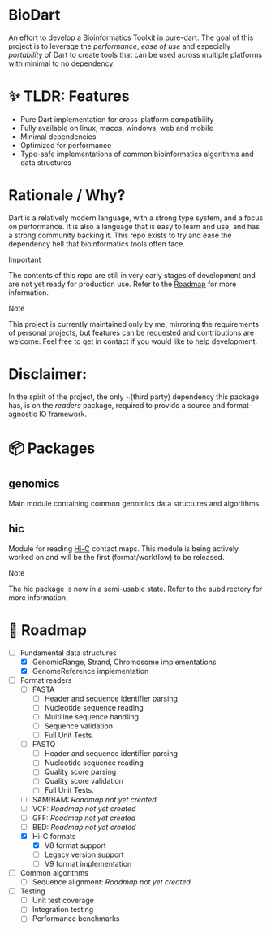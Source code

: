 # BioDart
An effort to develop a Bioinformatics Toolkit in pure-dart. The goal of this project is to leverage the _performance_, _ease of use_ and especially _portability_ of Dart to create tools that can be used across multiple platforms with minimal to no dependency.


# ✨ TLDR: Features

- Pure Dart implementation for cross-platform compatibility
- Fully available on linux, macos, windows, web and mobile
- Minimal dependencies 
- Optimized for performance
- Type-safe implementations of common bioinformatics algorithms and data structures

# Rationale / Why?
Dart is a relatively modern language, with a strong type system, and a focus on performance. It is also a language that is easy to learn and use, and has a strong community backing it. This repo exists to try and ease the dependency hell that bioinformatics tools often face. 

> [!IMPORTANT]
> The contents of this repo are still in very early stages of development and are not yet ready for production use. Refer to the [Roadmap](#roadmap) for more information.

> [!Note] 
> This project is currently maintained only by me, mirroring the requirements of personal projects, but features can be requested and contributions are welcome. Feel free to get in contact if you would like to help development.

# Disclaimer:
In the spirit of the project, the only ~(third party) dependency this package has, is on the _readers_ package, required to provide a source and format-agnostic IO framework. 
 
# 📦 Packages
## genomics
Main module containing common genomics data structures and algorithms.

## hic
Module for reading [Hi-C](https://en.wikipedia.org/wiki/Hi-C_(genomic_analysis_technique)) contact maps. This module is being actively worked on and will be the first (format/workflow) to be released. 

> [!NOTE]
> The hic package is now in a semi-usable state. Refer to the subdirectory for more information.


# 🚀 Roadmap
- [ ] Fundamental data structures
    - [x] GenomicRange, Strand, Chromosome implementations
    - [x] GenomeReference implementation
- [ ] Format readers
    - [ ] FASTA
        - [ ] Header and sequence identifier parsing
        - [ ] Nucleotide sequence reading
        - [ ] Multiline sequence handling
        - [ ] Sequence validation
        - [ ] Full Unit Tests.
    - [ ] FASTQ
        - [ ] Header and sequence identifier parsing
        - [ ] Nucleotide sequence reading
        - [ ] Quality score parsing
        - [ ] Quality score validation
        - [ ] Full Unit Tests.
    - [ ] SAM/BAM: *Roadmap not yet created*
    - [ ] VCF: *Roadmap not yet created*
    - [ ] GFF: *Roadmap not yet created*
    - [ ] BED: *Roadmap not yet created*
    - [x] Hi-C formats
        - [x] V8 format support
        - [ ] Legacy version support
        - [ ] V9 format implementation
- [ ] Common algorithms
    - [ ] Sequence alignment: *Roadmap not yet created*

- [ ] Testing
    - [ ] Unit test coverage
    - [ ] Integration testing
    - [ ] Performance benchmarks
